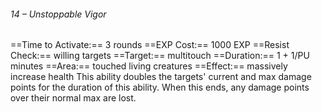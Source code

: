###### 14 – Unstoppable Vigor
==Time to Activate:== 3 rounds
==EXP Cost:== 1000 EXP
==Resist Check:== willing targets
==Target:== multitouch
==Duration:== 1 + 1/PU minutes
==Area:== touched living creatures
==Effect:== massively increase health
This ability doubles the targets' current and max damage points for the duration of this ability. When this ends, any damage points over their normal max are lost.
